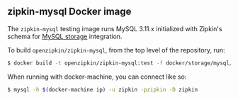 ## zipkin-mysql Docker image

The `zipkin-mysql` testing image runs MySQL 3.11.x initialized with Zipkin's schema for
[MySQL storage](../../../zipkin-storage/mysql-v1) integration.

To build `openzipkin/zipkin-mysql`, from the top level of the repository, run:

```bash
$ docker build -t openzipkin/zipkin-mysql:test -f docker/storage/mysql/Dockerfile .
```

When running with docker-machine, you can connect like so:

```bash
$ mysql -h $(docker-machine ip) -u zipkin -pzipkin -D zipkin
```
